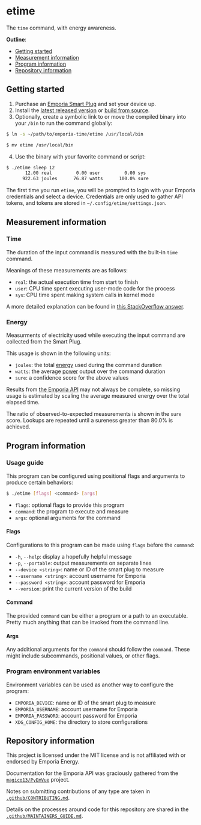 # etime

The `time` command, with energy awareness.

**Outline**:

- [Getting started](#getting-started)
- [Measurement information](#measurement-information)
- [Program information](#program-information)
- [Repository information](#repository-information)

## Getting started

1. Purchase an [Emporia Smart Plug][plug] and set your device up.
2. Install the [latest released version][releases] or
   [build from source][source].
3. Optionally, create a symbolic link to or move the compiled binary into your
   `/bin` to run the command globally:

```sh
$ ln -s ~/path/to/emporia-time/etime /usr/local/bin

$ mv etime /usr/local/bin
```

4. Use the binary with your favorite command or script:

```sh
$ ./etime sleep 12
       12.00 real         0.00 user         0.00 sys
      922.63 joules      76.87 watts      100.0% sure
```

The first time you run `etime`, you will be prompted to login with your
Emporia credentials and select a device. Credentials are only used to gather
API tokens, and tokens are stored in `~/.config/etime/settings.json`.

## Measurement information

### Time

The duration of the input command is measured with the built-in `time` command.

Meanings of these measurements are as follows:

- `real`: the actual execution time from start to finish
- `user`: CPU time spent executing user-mode code for the process
- `sys`: CPU time spent making system calls in kernel mode

A more detailed explanation can be found in [this StackOverflow answer][time].

### Energy

Measurments of electricity used while executing the input command are collected
from the Smart Plug.

This usage is shown in the following units:

- `joules`: the total [energy][energy] used during the command duration
- `watts`: the average [power][power] output over the command duration
- `sure`: a confidence score for the above values

Results from [the Emporia API][docs] may not always be complete, so missing
usage is estimated by scaling the average measured energy over the total elapsed
time.

The ratio of observed-to-expected measurements is shown in the `sure` score.
Lookups are repeated until a sureness greater than 80.0% is achieved.

## Program information

### Usage guide

This program can be configured using positional flags and arguments to produce
certain behaviors:

```sh
$ ./etime [flags] <command> [args]
```

- `flags`: optional flags to provide this program
- `command`: the program to execute and measure
- `args`: optional arguments for the command

#### Flags

Configurations to this program can be made using `flags` before the `command`:

- `-h`, `--help`: display a hopefully helpful message
- `-p`, `--portable`: output measurements on separate lines
- `--device <string>`: name or ID of the smart plug to measure
- `--username <string>`: account username for Emporia
- `--password <string>`: account password for Emporia
- `--version`: print the current version of the build

#### Command

The provided `command` can be either a program or a path to an executable.
Pretty much anything that can be invoked from the command line.

#### Args

Any additional arguments for the `command` should follow the `command`. These
might include subcommands, positional values, or other flags.

### Program environment variables

Environment variables can be used as another way to configure the program:

- `EMPORIA_DEVICE`: name or ID of the smart plug to measure
- `EMPORIA_USERNAME`: account username for Emporia
- `EMPORIA_PASSWORD`: account password for Emporia
- `XDG_CONFIG_HOME`: the directory to store configurations

## Repository information

This project is licensed under the MIT license and is not affiliated with
or endorsed by Emporia Energy.

Documentation for the Emporia API was graciously gathered from the
[`magico13/PyEmVue`][docs] project.

Notes on submitting contributions of any type are taken in
[`.github/CONTRIBUTING.md`][contributing].

Details on the processes around code for this repository are shared in the
[`.github/MAINTAINERS_GUIDE.md`][maintainers].

[contributing]: ./.github/CONTRIBUTING.md
[dashboard]: https://web.emporiaenergy.com/#/home
[docs]: https://github.com/magico13/PyEmVue/blob/master/api_docs.md
[energy]: https://en.wikipedia.org/wiki/Energy
[golang]: https://go.dev/dl
[maintainers]: ./.github/MAINTAINERS_GUIDE.md
[plug]: https://www.emporiaenergy.com/emporia-smart-plug
[power]: https://en.wikipedia.org/wiki/Power_(physics)
[releases]: https://github.com/zimeg/emporia-time/releases
[source]: ./.github/MAINTAINERS_GUIDE.md#project-setup
[time]: https://stackoverflow.com/a/556411
